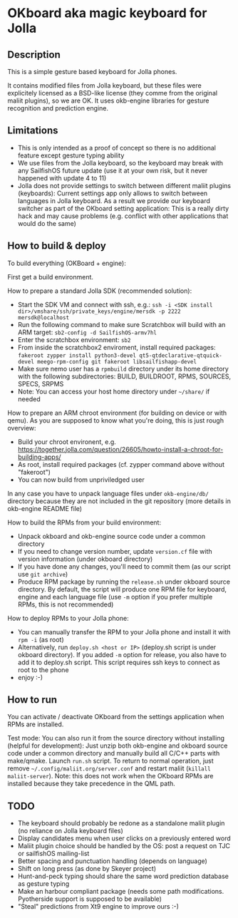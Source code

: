 OKboard aka magic keyboard for Jolla
====================================

Description
-----------
This is a simple gesture based keyboard for Jolla phones.

It contains modified files from Jolla keyboard, but these files were explicitely licensed as a BSD-like license (they comme from the original maliit plugins), so we are OK.
It uses okb-engine libraries for gesture recognition and prediction engine.

Limitations
-----------
* This is only intended as a proof of concept so there is no additional feature except gesture typing ability
* We use files from the Jolla keyboard, so the keyboard may break with any SailfishOS future update (use it at your own risk, but it never happened with update 4 to 11)
* Jolla does not provide settings to switch between different maliit plugins (keyboards): Current settings app only allows to switch between languages in Jolla keyboard. As a result we provide our keyboard switcher as part of the OKboard setting application: This is a really dirty hack and may cause problems (e.g. conflict with other applications that would do the same)

How to build & deploy
---------------------
To build everything (OKBoard + engine):

First get a build environment.

How to prepare a standard Jolla SDK (recommended solution):
* Start the SDK VM and connect with ssh, e.g.: `ssh -i <SDK install dir>/vmshare/ssh/private_keys/engine/mersdk -p 2222 mersdk@localhost`
* Run the following command to make sure Scratchbox will build with an ARM target: `sb2-config -d SailfishOS-armv7hl`
* Enter the scratchbox environment: `sb2`
* From inside the scratchbox2 enviroment, install required packages: `fakeroot zypper install python3-devel qt5-qtdeclarative-qtquick-devel meego-rpm-config git fakeroot libsailfishapp-devel`
* Make sure nemo user has a `rpmbuild` directory under its home directory with the following subdirectories: BUILD, BUILDROOT, RPMS, SOURCES, SPECS, SRPMS
* Note: You can access your host home directory under `~/share/` if needed

How to prepare an ARM chroot environment (for building on device or with qemu). As you are supposed to know what you're doing, this is just rough overview:
* Build your chroot environent, e.g. https://together.jolla.com/question/26605/howto-install-a-chroot-for-building-apps/
* As root, install required packages (cf. zypper command above without "fakeroot")
* You can now build from unpriviledged user

In any case you have to unpack language files under `okb-engine/db/` directory because they are not included in the git repository (more details in okb-engine README file)

How to build the RPMs from your build environment:
* Unpack okboard and okb-engine source code under a common directory
* If you need to change version number, update `version.cf` file with version information (under okboard directory)
* If you have done any changes, you'll need to commit them (as our script use `git archive`)
* Produce RPM package by running the `release.sh` under okboard source directory.
  By default, the script will produce one RPM file for keyboard, engine and each language file (use `-m` option if you prefer multiple RPMs, this is not recommended)

How to deploy RPMs to your Jolla phone:
* You can manually transfer the RPM to your Jolla phone and install it with `rpm -i` (as root)
* Alternatively, run `deploy.sh <host or IP>` (deploy.sh script is under okboard directory). If you added `-m` option for release, you also have to add it to deploy.sh script. This script requires ssh keys to connect as root to the phone
* enjoy :-)

How to run
----------
You can activate / deactivate OKboard from the settings application when RPMs are installed.

Test mode: You can also run it from the source directory without installing (helpful for development):
Just unzip both okb-engine and okboard source code under a common directory and manually build all C/C++ parts with make/qmake.
Launch `run.sh` script.
To return to normal operation, just remove `~/.config/maliit.org/server.conf` and restart maliit (`killall maliit-server`).
Note: this does not work when the OKboard RPMs are installed because they take precedence in the QML path.

TODO
----
* The keyboard should probably be redone as a standalone maliit plugin (no reliance on Jolla keyboard files)
* Display candidates menu when user clicks on a previously entered word
* Maliit plugin choice should be handled by the OS: post a request on TJC or sailfishOS mailing-list
* Better spacing and punctuation handling (depends on language)
* Shift on long press (as done by Skeyer project)
* Hunt-and-peck typing should share the same word prediction database as gesture typing
* Make an harbour compliant package (needs some path modifications. Pyotherside support is supposed to be available)
* "Steal" predictions from Xt9 engine to improve ours :-)
